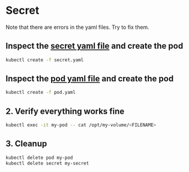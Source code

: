 # Secret

Note that there are errors in the yaml files. Try to fix them.

## Inspect the [secret yaml file](./secret.yaml) and create the pod

```bash
kubectl create -f secret.yaml
```

## Inspect the [pod yaml file](./pod.yaml) and create the pod

```bash
kubectl create -f pod.yaml
```

## 2. Verify everything works fine

```bash
kubectl exec -it my-pod -- cat /opt/my-volume/<FILENAME>
```

## 3. Cleanup

```bash
kubectl delete pod my-pod
kubectl delete secret my-secret
```

